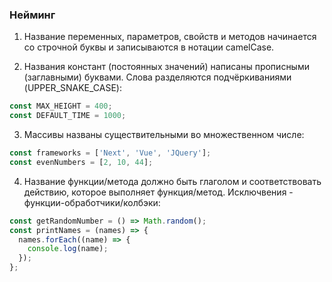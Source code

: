 
### Нейминг

1. Название переменных, параметров, свойств и методов начинается со строчной буквы и записываются в нотации camelCase.

2. Названия констант (постоянных значений) написаны прописными (заглавными) буквами. Слова разделяются подчёркиваниями (UPPER_SNAKE_CASE):
```jsx
const MAX_HEIGHT = 400;
const DEFAULT_TIME = 1000;
```

3. Массивы названы существительными во множественном числе:
```jsx
const frameworks = ['Next', 'Vue', 'JQuery'];
const evenNumbers = [2, 10, 44];
```

4. Название функции/метода должно быть глаголом и соответствовать действию, которое выполняет функция/метод. Исключвения - функции-обработчики/колбэки:
```jsx
const getRandomNumber = () => Math.random();
const printNames = (names) => {
  names.forEach((name) => {
    console.log(name);
  });
};
```
